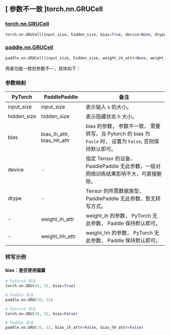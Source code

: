 ## [ 参数不一致 ]torch.nn.GRUCell
### [torch.nn.GRUCell](https://pytorch.org/docs/stable/generated/torch.nn.GRUCell.html#torch.nn.GRUCell)
```python
torch.nn.GRUCell(input_size, hidden_size, bias=True, device=None, dtype=None)
```

### [paddle.nn.GRUCell](https://www.paddlepaddle.org.cn/documentation/docs/zh/develop/api/paddle/nn/GRUCell_cn.html#grucell)
```python
paddle.nn.GRUCell(input_size, hidden_size, weight_ih_attr=None, weight_hh_attr=None, bias_ih_attr=None, bias_hh_attr=None, name=None)
```

两者功能一致但参数不一，具体如下：
### 参数映射
| PyTorch       | PaddlePaddle | 备注                                                   |
| ------------- | ------------ | ------------------------------------------------------ |
| input_size          | input_size            | 表示输入 x 的大小。  |
| hidden_size          | hidden_size            | 表示隐藏状态 h 大小。  |
| bias          | bias_ih_attr, bias_hh_attr  | bias 的参数， 参数不一致， 需要转写。当 Pytorch 的 bias 为 `Fasle` 时， 设置为 `False`, 否则保持默认即可。  |
| device   | -   | 指定 Tensor 的设备，PaddlePaddle 无此参数，一般对网络训练结果影响不大，可直接删除。  |
| dtype   | -   | Tensor 的所需数据类型，PaddlePaddle 无此参数，暂无转写方式。  |
| -             |weight_ih_attr| weight_ih 的参数， PyTorch 无此参数， Paddle 保持默认即可。  |
| -             |weight_hh_attr| weight_hh 的参数，  PyTorch 无此参数， Paddle 保持默认即可。  |


### 转写示例
#### bias：是否使用偏置
```python
# Pytorch 写法
torch.nn.GRU(16, 32, bias=True)

# Paddle 写法
paddle.nn.GRU(16, 32)
```
```python
# Pytorch 写法
torch.nn.GRU(16, 32, bias=False)

# Paddle 写法
paddle.nn.GRU(16, 32, bias_ih_attr=False, bias_hh_attr=False)
```
